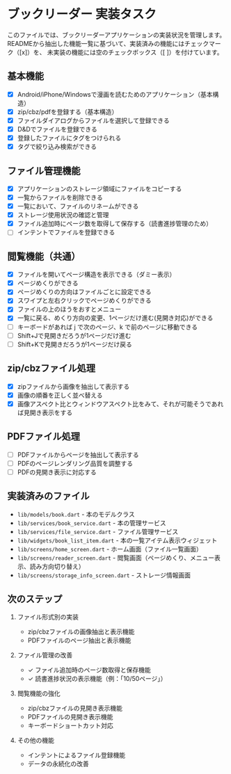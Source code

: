 # ブックリーダー 実装タスク

このファイルでは、ブックリーダーアプリケーションの実装状況を管理します。
READMEから抽出した機能一覧に基づいて、実装済みの機能にはチェックマーク（[x]）を、
未実装の機能には空のチェックボックス（[ ]）を付けています。

## 基本機能

- [x] Android/iPhone/Windowsで漫画を読むためのアプリケーション（基本構造）
- [x] zip/cbz/pdfを登録する（基本構造）
- [x] ファイルダイアログからファイルを選択して登録できる
- [x] D&Dでファイルを登録できる
- [x] 登録したファイルにタグをつけられる
- [x] タグで絞り込み検索ができる

## ファイル管理機能

- [x] アプリケーションのストレージ領域にファイルをコピーする
- [x] 一覧からファイルを削除できる
- [x] 一覧において、ファイルのリネームができる
- [x] ストレージ使用状況の確認と管理
- [x] ファイル追加時にページ数を取得して保存する（読書進捗管理のため）
- [ ] インテントでファイルを登録できる

## 閲覧機能（共通）

- [x] ファイルを開いてページ構造を表示できる（ダミー表示）
- [x] ページめくりができる
- [x] ページめくりの方向はファイルごとに設定できる
- [x] スワイプと左右クリックでページめくりができる
- [x] ファイルの上のほうをおすとメニュー
- [x] 一覧に戻る、めくり方向の変更、1ページだけ進む(見開き対応)ができる
- [ ] キーボードがあれば j で次のページ、k で前のページに移動できる
- [ ] Shift+Jで見開きだろうが1ページだけ進む
- [ ] Shift+Kで見開きだろうが1ページだけ戻る

## zip/cbzファイル処理

- [x] zipファイルから画像を抽出して表示する
- [x] 画像の順番を正しく並べ替える
- [x] 画像アスペクト比とウィンドウアスペクト比をみて、それが可能そうであれば見開き表示をする

## PDFファイル処理

- [ ] PDFファイルからページを抽出して表示する
- [ ] PDFのページレンダリング品質を調整する
- [ ] PDFの見開き表示に対応する

## 実装済みのファイル

- `lib/models/book.dart` - 本のモデルクラス
- `lib/services/book_service.dart` - 本の管理サービス
- `lib/services/file_service.dart` - ファイル管理サービス
- `lib/widgets/book_list_item.dart` - 本の一覧アイテム表示ウィジェット
- `lib/screens/home_screen.dart` - ホーム画面（ファイル一覧画面）
- `lib/screens/reader_screen.dart` - 閲覧画面（ページめくり、メニュー表示、読み方向切り替え）
- `lib/screens/storage_info_screen.dart` - ストレージ情報画面

## 次のステップ

1. ファイル形式別の実装
   - zip/cbzファイルの画像抽出と表示機能
   - PDFファイルのページ抽出と表示機能

2. ファイル管理の改善
   - ✓ ファイル追加時のページ数取得と保存機能
   - ✓ 読書進捗状況の表示機能（例：「10/50ページ」）

3. 閲覧機能の強化
   - zip/cbzファイルの見開き表示機能
   - PDFファイルの見開き表示機能
   - キーボードショートカット対応

4. その他の機能
   - インテントによるファイル登録機能
   - データの永続化の改善